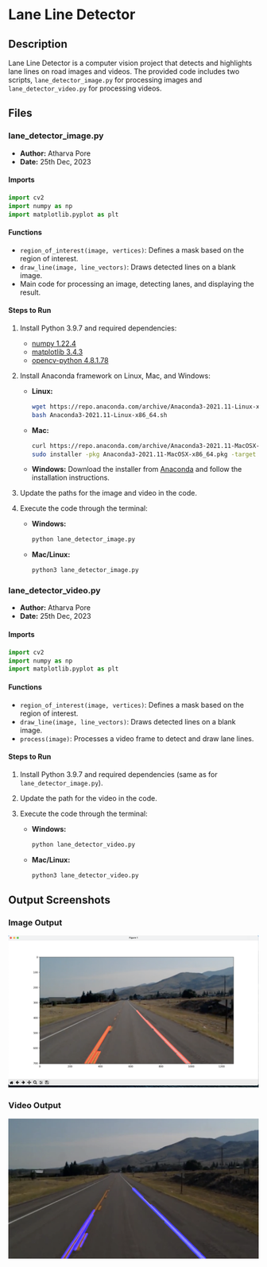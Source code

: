 # Lane Line Detector

## Description
Lane Line Detector is a computer vision project that detects and highlights lane lines on road images and videos. The provided code includes two scripts, `lane_detector_image.py` for processing images and `lane_detector_video.py` for processing videos.

## Files

### lane_detector_image.py

- **Author:** Atharva Pore
- **Date:** 25th Dec, 2023

#### Imports
```python
import cv2
import numpy as np
import matplotlib.pyplot as plt
```

#### Functions
- `region_of_interest(image, vertices)`: Defines a mask based on the region of interest.
- `draw_line(image, line_vectors)`: Draws detected lines on a blank image.
- Main code for processing an image, detecting lanes, and displaying the result.

#### Steps to Run 
1. Install Python 3.9.7 and required dependencies:
   - [numpy 1.22.4](https://pypi.org/project/numpy/1.22.4/)
   - [matplotlib 3.4.3](https://pypi.org/project/matplotlib/3.4.3/)
   - [opencv-python 4.8.1.78](https://pypi.org/project/opencv-python/4.8.1.78/)

2. Install Anaconda framework on Linux, Mac, and Windows:
   - **Linux:**
     ```bash
     wget https://repo.anaconda.com/archive/Anaconda3-2021.11-Linux-x86_64.sh
     bash Anaconda3-2021.11-Linux-x86_64.sh
     ```

   - **Mac:**
     ```bash
     curl https://repo.anaconda.com/archive/Anaconda3-2021.11-MacOSX-x86_64.pkg -o Anaconda3-2021.11-MacOSX-x86_64.pkg
     sudo installer -pkg Anaconda3-2021.11-MacOSX-x86_64.pkg -target /
     ```

   - **Windows:**
     Download the installer from [Anaconda](https://www.anaconda.com/products/distribution#windows) and follow the installation instructions.

3. Update the paths for the image and video in the code.

4. Execute the code through the terminal:
   - **Windows:**
     ```bash
     python lane_detector_image.py
     ```

   - **Mac/Linux:**
     ```bash
     python3 lane_detector_image.py
     ```

### lane_detector_video.py

- **Author:** Atharva Pore
- **Date:** 25th Dec, 2023

#### Imports
```python
import cv2
import numpy as np
import matplotlib.pyplot as plt
```

#### Functions
- `region_of_interest(image, vertices)`: Defines a mask based on the region of interest.
- `draw_line(image, line_vectors)`: Draws detected lines on a blank image.
- `process(image)`: Processes a video frame to detect and draw lane lines.

#### Steps to Run
1. Install Python 3.9.7 and required dependencies (same as for `lane_detector_image.py`).

2. Update the path for the video in the code.

3. Execute the code through the terminal:
   - **Windows:**
     ```bash
     python lane_detector_video.py
     ```

   - **Mac/Linux:**
     ```bash
     python3 lane_detector_video.py 
     ```

## Output Screenshots

### Image Output
![Image Output](https://github.com/AtharvaPore01/Python-Programming-Machine-Learning-Computer-Vision-Artificial-Intelligence/blob/main/RoadLaneLineDetection/output/ImageOutput.png)

### Video Output
![Video Output](https://github.com/AtharvaPore01/Python-Programming-Machine-Learning-Computer-Vision-Artificial-Intelligence/blob/main/RoadLaneLineDetection/output/VideoOutput.png)
```